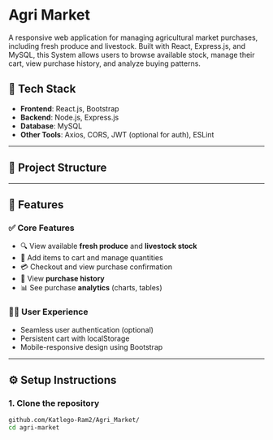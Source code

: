 # Agri Market
A responsive web application for managing agricultural market purchases, including fresh produce and livestock. Built with React, Express.js, and MySQL, this System allows users to browse available stock, manage their cart, view purchase history, and analyze buying patterns.

## 🧱 Tech Stack

- **Frontend**: React.js, Bootstrap
- **Backend**: Node.js, Express.js
- **Database**: MySQL
- **Other Tools**: Axios, CORS, JWT (optional for auth), ESLint

---

## 📁 Project Structure


---

## 🚀 Features

### ✅ Core Features

- 🔍 View available **fresh produce** and **livestock stock**
- 🛒 Add items to cart and manage quantities
- 💳 Checkout and view purchase confirmation
- 📜 View **purchase history**
- 📊 See purchase **analytics** (charts, tables)

### 🧑‍💼 User Experience

- Seamless user authentication (optional)
- Persistent cart with localStorage
- Mobile-responsive design using Bootstrap

---

## ⚙️ Setup Instructions

### 1. Clone the repository

```bash
github.com/Katlego-Ram2/Agri_Market/
cd agri-market


